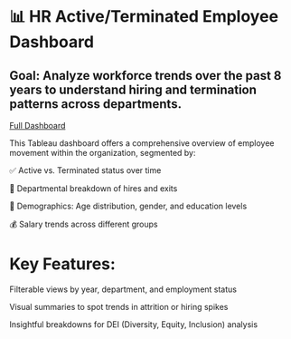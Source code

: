 # 📊 HR Active/Terminated Employee Dashboard
## Goal: Analyze workforce trends over the past 8 years to understand hiring and termination patterns across departments.

[Full Dashboard](https://public.tableau.com/app/profile/tiffin.brown1595/viz/HSDashboard_17487139766400/Dashboard1)

This Tableau dashboard offers a comprehensive overview of employee movement within the organization, segmented by:

✅ Active vs. Terminated status over time

🏢 Departmental breakdown of hires and exits

👥 Demographics: Age distribution, gender, and education levels

💰 Salary trends across different groups

# Key Features:

Filterable views by year, department, and employment status

Visual summaries to spot trends in attrition or hiring spikes

Insightful breakdowns for DEI (Diversity, Equity, Inclusion) analysis
